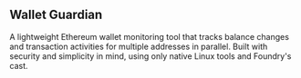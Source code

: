 ## Wallet Guardian
A lightweight Ethereum wallet monitoring tool that tracks balance changes and transaction activities for multiple addresses in parallel. Built with security and simplicity in mind, using only native Linux tools and Foundry's cast.
